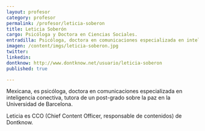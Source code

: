 ```yaml
---
layout: profesor
category: profesor
permalink: /profesor/leticia-soberon
title: Leticia Soberón
cargo: Psicóloga y Doctora en Ciencias Sociales.
entradilla: Psicóloga, doctora en comunicaciones especializada en inteligencia conectiva, tutora de un post-grado sobre la paz en la Universidad de Barcelona.
imagen: /content/imgs/leticia-soberon.jpg
twitter:
linkedin:
dontknow: http://www.dontknow.net/usuario/leticia-soberon
published: true

---
```


Mexicana, es psicóloga, doctora en comunicaciones especializada en inteligencia conectiva, tutora de un post-grado sobre la paz en la Universidad de Barcelona.

Leticia es CCO (Chief Content Officer, responsable de contenidos) de Dontknow.